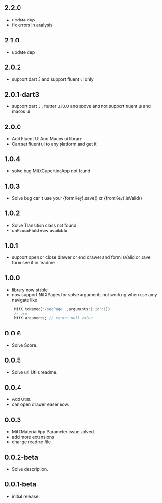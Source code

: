 ## 2.2.0

- update dep
- fix errors in analysis

## 2.1.0

- update dep

## 2.0.2
- support dart 3 and support fluent ui only

## 2.0.1-dart3
- support dart 3 , flutter 3.10.0 and above and not support fluent ui and macos ui

## 2.0.0

- Add Fluent UI And Macos ui library
- Can set fluent ui to any platform and get it

## 1.0.4

- solve bug MitXCupertinoApp not found

## 1.0.3

- Solve bug can't use your {formKey}.save() or {fromKey}.isValid()

## 1.0.2

- Solve Transition class not found
- unFocusField now available

## 1.0.1

- support open or close drawer or end drawer and form isValid or save form
  see it in readme

## 1.0.0

- library now stable
- now support MitXPages for solve arguments not working when use amy navigate like
  ```dart
   MitX.toNamed('/secPage' ,arguments:{'id':1})
   // use
   MitX.arguments; // return null value
  ```

## 0.0.6

- Solve Score.

## 0.0.5

- Solve url Utils readme.

## 0.0.4

- Add Utils.
- can open drawer easer now.

## 0.0.3

- MitXMaterialApp Parameter issue solved.
- add more extensions
- change readme file

## 0.0.2-beta

- Solve description.

## 0.0.1-beta

- initial release.
